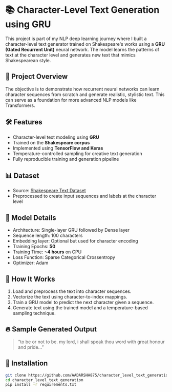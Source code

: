 # 📚 Character-Level Text Generation using GRU

This project is part of my NLP deep learning journey where I built a character-level text generator trained on Shakespeare's works using a **GRU (Gated Recurrent Unit)** neural network. The model learns the patterns of text at the character level and generates new text that mimics Shakespearean style.

## 🚀 Project Overview

The objective is to demonstrate how recurrent neural networks can learn character sequences from scratch and generate realistic, stylistic text. This can serve as a foundation for more advanced NLP models like Transformers.

## 🛠️ Features

- Character-level text modeling using **GRU**
- Trained on the **Shakespeare corpus**
- Implemented using **TensorFlow and Keras**
- Temperature-controlled sampling for creative text generation
- Fully reproducible training and generation pipeline

## 📊 Dataset

- Source: [Shakespeare Text Dataset](https://www.kaggle.com/datasets/kingburrito666/shakespeare-plays)
- Preprocessed to create input sequences and labels at the character level

## 🧠 Model Details

- Architecture: Single-layer GRU followed by Dense layer
- Sequence length: 100 characters
- Embedding layer: Optional but used for character encoding
- Training Epochs: **50**
- Training Time: **~4 hours** on CPU
- Loss Function: Sparse Categorical Crossentropy
- Optimizer: Adam

## 📝 How It Works

1. Load and preprocess the text into character sequences.
2. Vectorize the text using character-to-index mappings.
3. Train a GRU model to predict the next character given a sequence.
4. Generate text using the trained model and a temperature-based sampling technique.

## 🔥 Sample Generated Output

> “to be or not to be. my lord, i shall speak thou word with great honour and pride...”

## 🧪 Installation

```bash
git clone https://github.com/AADARSHA875/character_level_text_generation.git
cd character_level_text_generation
pip install -r requirements.txt
